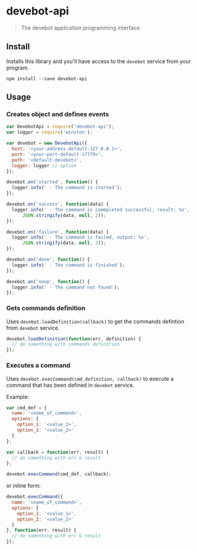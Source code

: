 # devebot-api

> The devebot application programming interface.

## Install

Installs this library and you'll have access to the `devebot` service from your program.

```shell
npm install --save devebot-api
```

## Usage

### Creates object and defines events

```javascript
var DevebotApi = require('devebot-api');
var logger = require('winston');

var devebot = new DevebotApi({
  host: '<your-address-default-127.0.0.1>',
  port: '<your-port-default-17779>',
  path: '<default-devebot>',
  logger: logger // option
});

devebot.on('started', function() {
  logger.info(' - The command is started');
});

devebot.on('success', function(data) {
  logger.info(' - The command is commpleted successful, result: %s',
      JSON.stringify(data, null, 2));
});

devebot.on('failure', function(data) {
  logger.info(' - The command is failed, output: %s',
      JSON.stringify(data, null, 2));
});

devebot.on('done', function() {
  logger.info(' - The command is finished');
});

devebot.on('noop', function() {
  logger.info(' - The command not found');
});
```

### Gets commands definition

Uses `devebot.loadDefinition(callback)` to get the commands defintion from `devebot` service.

```javascript
devebot.loadDefinition(function(err, definition) {
  // do something with commands definition
});
```

### Executes a command

Uses `devebot.execCommand(cmd_definition, callback)` to execute a command that has been defined in `devebot` service.

Example:

```javascript
var cmd_def = {
  name: '<name_of_command>',
  options: {
    option_1: '<value_1>',
    option_2: '<value_2>'
  }
};

var callback = function(err, result) {
  // do something with err & result
};

devebot.execCommand(cmd_def, callback);
```

or inline form:

```javascript
devebot.execCommand({
  name: '<name_of_command>',
  options: {
    option_1: '<value_1>',
    option_2: '<value_2>'
  }
}, function(err, result) {
  // do something with err & result
});
```
